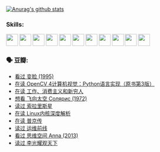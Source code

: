 
[![Anurag's github stats](https://github-readme-stats.vercel.app/api?username=w940853815)](https://github.com/anuraghazra/github-readme-stats)

### Skills:

<code><img height="32" src="https://cdn.jsdelivr.net/npm/simple-icons@v5/icons/python.svg"></code>
<code><img height="32" src="https://cdn.jsdelivr.net/npm/simple-icons@v5/icons/javascript.svg"></code>
<code><img height="32" src="https://cdn.jsdelivr.net/npm/simple-icons@v5/icons/django.svg"></code>
<code><img height="32" src="https://cdn.jsdelivr.net/npm/simple-icons@v5/icons/flask.svg"></code>
<code><img height="32" src="https://cdn.jsdelivr.net/npm/simple-icons@v5/icons/vuetify.svg"></code>
<code><img height="32" src="https://cdn.jsdelivr.net/npm/simple-icons@v5/icons/git.svg"></code>
<code><img height="32" src="https://cdn.jsdelivr.net/npm/simple-icons@v5/icons/docker.svg"></code>
<code><img height="32" src="https://cdn.jsdelivr.net/npm/simple-icons@v5/icons/postgresql.svg"></code>
<code><img height="32" src="https://cdn.jsdelivr.net/npm/simple-icons@v5/icons/elasticsearch.svg"></code>
<code><img height="32" src="https://cdn.jsdelivr.net/npm/simple-icons@v5/icons/macos.svg"></code>
<code><img height="32" src="https://cdn.jsdelivr.net/npm/simple-icons@v5/icons/linux.svg"></code>

### 🗣 豆瓣:

<!-- DOUBAN-ACTIVITIES:START -->
- [看过 变脸‎ (1995)](https://www.douban.com/people/136069238/status/3794210254/?_i=47087820)
- [在读 OpenCV 4计算机视觉：Python语言实现（原书第3版）](https://www.douban.com/people/136069238/status/3794059733/?_i=47087820)
- [在读 工作、消费主义和新穷人](https://www.douban.com/people/136069238/status/3793862963/?_i=47087820)
- [想看 飞向太空 Солярис‎ (1972)](https://www.douban.com/people/136069238/status/3792219567/?_i=47087820)
- [读过 索拉里斯星](https://www.douban.com/people/136069238/status/3792213928/?_i=47087820)
- [在读 Linux内核深度解析](https://www.douban.com/people/136069238/status/3790997133/?_i=47087820)
- [在读 普京传](https://www.douban.com/people/136069238/status/3786411478/?_i=47087820)
- [读过 运维前线](https://www.douban.com/people/136069238/status/3786410747/?_i=47087820)
- [看过 思维空间 Anna‎ (2013)](https://www.douban.com/people/136069238/status/3786092531/?_i=47087820)
- [读过 李光耀观天下](https://www.douban.com/people/136069238/status/3779830661/?_i=47087820)
<!-- DOUBAN-ACTIVITIES:END -->
<!--
**w940853815/w940853815** is a ✨ _special_ ✨ repository because its `README.md` (this file) appears on your GitHub profile.

Here are some ideas to get you started:

- 🔭 I’m currently working on ...
- 🌱 I’m currently learning ...
- 👯 I’m looking to collaborate on ...
- 🤔 I’m looking for help with ...
- 💬 Ask me about ...
- 📫 How to reach me: ...
- 😄 Pronouns: ...
- ⚡ Fun fact: ...
-->
